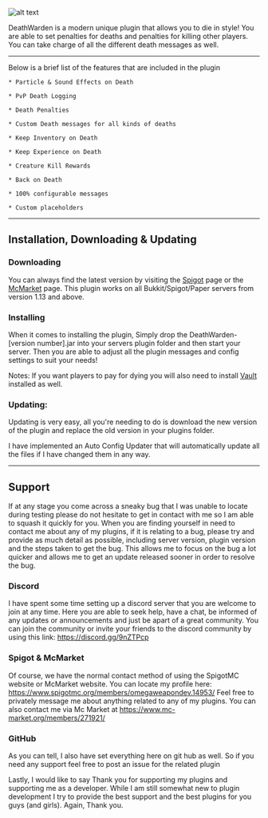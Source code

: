 ![alt text](https://i.imgur.com/6XXbiHX.png "banner") </span>

DeathWarden is a modern unique plugin that allows you to die in style! You are able to set
penalties for deaths and penalties for killing other players. You can take charge of all the
different death messages as well.

***

Below is a brief list of the features that are included in the plugin

    * Particle & Sound Effects on Death
    
    * PvP Death Logging
    
    * Death Penalties
    
    * Custom Death messages for all kinds of deaths
    
    * Keep Inventory on Death
    
    * Keep Experience on Death
    
    * Creature Kill Rewards

    * Back on Death

    * 100% configurable messages

    * Custom placeholders

 ***

## Installation, Downloading & Updating

### Downloading

You can always find the latest version by visiting the [Spigot](https://www.spigotmc.org/resources/deathwarden.73535/)
page or the [McMarket](https://www.mc-market.org/resources/18495/) page. This plugin works on all Bukkit/Spigot/Paper servers from version 1.13 and above.

### Installing

When it comes to installing the plugin, Simply drop the DeathWarden-[version number].jar into your servers plugin folder and then start your server.
Then you are able to adjust all the plugin messages and config settings to suit your needs!

Notes: If you want players to pay for dying you will also need to install [Vault](https://www.spigotmc.org/resources/vault.34315/) installed as well.

### Updating:

Updating is very easy, all you're needing to do is download the new version of the plugin and replace the old version in your plugins folder.

I have implemented an Auto Config Updater that will automatically update all the files if I have changed them in any way.

***

## Support

If at any stage you come across a sneaky bug that I was unable to locate during testing please do not hesitate to get in contact with me so I am able to squash it quickly for you. When you are finding yourself in need to contact me about any of my plugins, if it is relating to a bug, please try and provide as much detail as possible, including server version, plugin version and the steps taken to get the bug. This allows me to focus on the bug a lot quicker and allows me to get an update released sooner in order to resolve the bug.

### Discord

I have spent some time setting up a discord server that you are welcome to join at any time. Here you are able to seek help, have a chat, be informed of any updates or announcements and just be apart of a great community. You can join the community or invite your friends to the discord community by using this link: https://discord.gg/9nZTPcp

### Spigot & McMarket

Of course, we have the normal contact method of using the SpigotMC website or McMarket website. You can locate my profile here: https://www.spigotmc.org/members/omegaweapondev.14953/ Feel free to privately message me about anything related to any of my plugins.
You can also contact me via Mc Market at https://www.mc-market.org/members/271921/

### GitHub

As you can tell, I also have set everything here on git hub as well. So if you need any support feel free to post an issue for the related plugin

Lastly, I would like to say Thank you for supporting my plugins and supporting me as a developer. While I am still somewhat new to plugin development I try to provide the best support and the best plugins for you guys (and girls). Again, Thank you.


